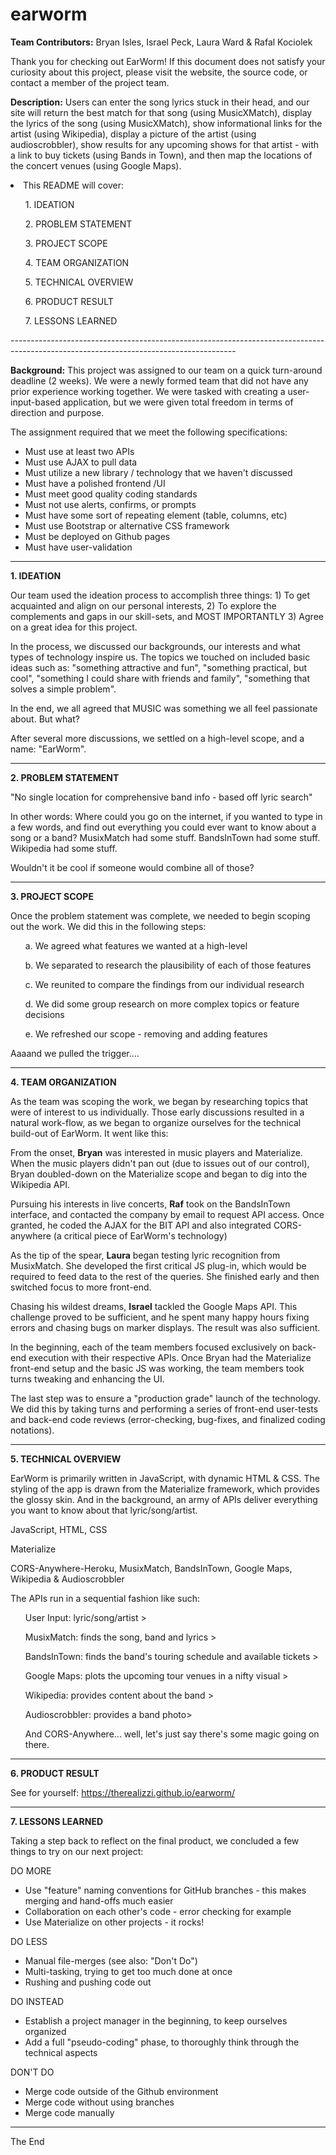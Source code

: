 # earworm

<strong>Team Contributors:</strong> Bryan Isles, Israel Peck, Laura Ward & Rafal Kociolek

Thank you for checking out EarWorm! If this document does not satisfy your curiosity about this project, please visit the website, the source code, or contact a member of the project team.

<strong>Description:</strong> Users can enter the song lyrics stuck in their head, and our site will return the best match for that song (using MusicXMatch), display the lyrics of the song (using MusicXMatch), show informational links for the artist (using Wikipedia), display a picture of the artist (using audioscrobbler), show results for any upcoming shows for that artist - with a link to buy tickets (using Bands in Town), and then map the locations of the concert venues (using Google Maps).

<li>This README will cover:
   <p></p>
   <ul> 1. IDEATION </ul>
   <ul> 2. PROBLEM STATEMENT </ul>
   <ul> 3. PROJECT SCOPE </ul>
   <ul> 4. TEAM ORGANIZATION </ul>
   <ul> 5. TECHNICAL OVERVIEW </ul>
   <ul> 6. PRODUCT RESULT </ul>
   <ul> 7. LESSONS LEARNED </ul>
 </li>
 --------------------------------------------------------------------------------------------------------------------------------------

<strong>Background:</strong> This project was assigned to our team on a quick turn-around deadline (2 weeks). We were a newly formed team that did not have any prior experience working together. We were tasked with creating a user-input-based application, but we were given total freedom in terms of direction and purpose. 

The assignment required that we meet the following specifications:

- Must use at least two APIs
- Must use AJAX to pull data
- Must utilize a new library / technology that we haven't discussed
- Must have a polished frontend /UI
- Must meet good quality coding standards
- Must not use alerts, confirms, or prompts
- Must have some sort of repeating element (table, columns, etc)
- Must use Bootstrap or alternative CSS framework
- Must be deployed on Github pages
- Must have user-validation

 --------------------------------------------------------------------------------------------------------------------------------------

<strong>1. IDEATION</strong>

Our team used the ideation process to accomplish three things: 1) To get acquainted and align on our personal interests, 2) To explore the complements and gaps in our skill-sets, and MOST IMPORTANTLY 3) Agree on a great idea for this project.

In the process, we discussed our backgrounds, our interests and what types of technology inspire us. The topics we touched on included basic ideas such as: "something attractive and fun", "something practical, but cool", "something I could share with friends and family", "something that solves a simple problem". 

In the end, we all agreed that MUSIC was something we all feel passionate about. But what? 

After several more discussions, we settled on a high-level scope, and a name: "EarWorm". 

 --------------------------------------------------------------------------------------------------------------------------------------

<strong>2. PROBLEM STATEMENT</strong>

"No single location for comprehensive band info - based off lyric search"

In other words: Where could you go on the internet, if you wanted to type in a few words, and find out everything you could ever want to know about a song or a band? MusixMatch had some stuff. BandsInTown had some stuff. Wikipedia had some stuff.   

Wouldn't it be cool if someone would combine all of those? 

 --------------------------------------------------------------------------------------------------------------------------------------

<strong>3. PROJECT SCOPE</strong>

Once the problem statement was complete, we needed to begin scoping out the work. We did this in the following steps:
<p></p>
<ul>a. We agreed what features we wanted at a high-level </ul>
<ul>b. We separated to research the plausibility of each of those features </ul>
<ul>c. We reunited to compare the findings from our individual research </ul>
<ul>d. We did some group research on more complex topics or feature decisions </ul>
<ul>e. We refreshed our scope - removing and adding features </ul>

Aaaand we pulled the trigger....

 --------------------------------------------------------------------------------------------------------------------------------------

<strong>4. TEAM ORGANIZATION</strong>

As the team was scoping the work, we began by researching topics that were of interest to us individually. Those early discussions resulted in a natural work-flow, as we began to organize ourselves for the technical build-out of EarWorm. It went like this:

From the onset, <strong>Bryan</strong> was interested in music players and Materialize. When the music players didn't pan out (due to issues out of our control), Bryan doubled-down on the Materialize scope and began to dig into the Wikipedia API.

Pursuing his interests in live concerts, <strong>Raf</strong> took on the BandsInTown interface, and contacted the company by email to request API access. Once granted, he coded the AJAX for the BIT API and also integrated CORS-anywhere (a critical piece of EarWorm's technology)

As the tip of the spear, <strong>Laura</strong> began testing lyric recognition from MusixMatch. She developed the first critical JS plug-in, which would be required to feed data to the rest of the queries. She finished early and then switched focus to more front-end.

Chasing his wildest dreams, <strong>Israel</strong> tackled the Google Maps API. This challenge proved to be sufficient, and he spent many happy hours fixing errors and chasing bugs on marker displays. The result was also sufficient.

In the beginning, each of the team members focused exclusively on back-end execution with their respective APIs. Once Bryan had the Materialize front-end setup and the basic JS was working, the team members took turns tweaking and enhancing the UI. 

The last step was to ensure a "production grade" launch of the technology. We did this by taking turns and performing a series of front-end user-tests and back-end code reviews (error-checking, bug-fixes, and finalized coding notations). 

 --------------------------------------------------------------------------------------------------------------------------------------

<strong>5. TECHNICAL OVERVIEW</strong>

EarWorm is primarily written in JavaScript, with dynamic HTML & CSS. The styling of the app is drawn from the Materialize framework, which provides the glossy skin. And in the background, an army of APIs deliver everything you want to know about that lyric/song/artist.

<Languages> JavaScript, HTML, CSS
    
<Frameworks> Materialize
    
<APIs> CORS-Anywhere-Heroku, MusixMatch, BandsInTown, Google Maps, Wikipedia & Audioscrobbler

The APIs run in a sequential fashion like such:
<p></p>
<ul>User Input: lyric/song/artist > </ul>
<ul>MusixMatch: finds the song, band and lyrics > </ul>
<ul>BandsInTown: finds the band's touring schedule and available tickets > </ul> 
<ul>Google Maps: plots the upcoming tour venues in a nifty visual > </ul> 
<ul>Wikipedia: provides content about the band > </ul>
<ul>Audioscrobbler: provides a band photo> </ul>
<ul>And CORS-Anywhere... well, let's just say there's some magic going on there. </ul>

 --------------------------------------------------------------------------------------------------------------------------------------

<strong>6. PRODUCT RESULT</strong>

See for yourself: https://therealizzi.github.io/earworm/

 --------------------------------------------------------------------------------------------------------------------------------------
 
<strong>7. LESSONS LEARNED</strong>

Taking a step back to reflect on the final product, we concluded a few things to try on our next project:

DO MORE
- Use "feature" naming conventions for GitHub branches - this makes merging and hand-offs much easier
- Collaboration on each other's code - error checking for example
- Use Materialize on other projects - it rocks!

DO LESS
- Manual file-merges (see also: "Don't Do")
- Multi-tasking, trying to get too much done at once
- Rushing and pushing code out

DO INSTEAD
- Establish a project manager in the beginning, to keep ourselves organized
- Add a full "pseudo-coding" phase, to thoroughly think through the technical aspects

DON'T DO
- Merge code outside of the Github environment
- Merge code without using branches
- Merge code manually

 --------------------------------------------------------------------------------------------------------------------------------------

The End
